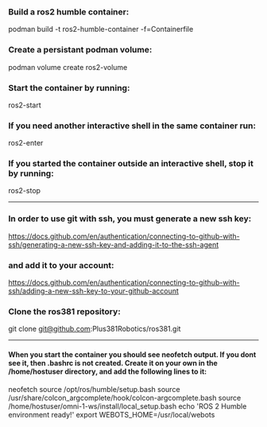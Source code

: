 ### Build a ros2 humble container:
podman build -t ros2-humble-container -f=Containerfile
### Create a persistant podman volume:
podman volume create ros2-volume
### Start the container by running:
ros2-start
### If you need another interactive shell in the same container run:
ros2-enter
### If you started the container outside an interactive shell, stop it by running:
ros2-stop

---

### In order to use git with ssh, you must generate a new ssh key:
https://docs.github.com/en/authentication/connecting-to-github-with-ssh/generating-a-new-ssh-key-and-adding-it-to-the-ssh-agent
### and add it to your account:
https://docs.github.com/en/authentication/connecting-to-github-with-ssh/adding-a-new-ssh-key-to-your-github-account
### Clone the ros381 repository:
git clone git@github.com:Plus381Robotics/ros381.git

---

#### When you start the container you should see neofetch output. If you dont see it, then .bashrc is not created. Create it on your own in the /home/hostuser directory, and add the following lines to it:
neofetch
source /opt/ros/humble/setup.bash
source /usr/share/colcon_argcomplete/hook/colcon-argcomplete.bash
source /home/hostuser/omni-1-ws/install/local_setup.bash
echo 'ROS 2 Humble environment ready!'
export WEBOTS_HOME=/usr/local/webots
